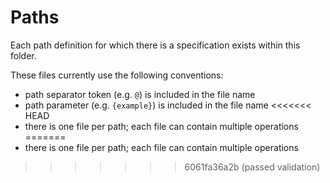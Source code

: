 Paths
=====

Each path definition for which there is a specification exists within this folder.

These files currently use the following conventions:

* path separator token (e.g. `@`) is included in the file name
* path parameter (e.g. `{example}`) is included in the file name
<<<<<<< HEAD
* there is one file per path; each file can contain multiple operations
=======
* there is one file per path; each file can contain multiple operations
>>>>>>> 6061fa36a2b (passed validation)
